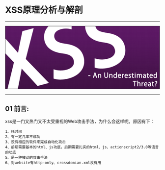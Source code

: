 # XSS原理分析与解剖
---
![](/attackUsers/xss/image/xss-1.png)

---
## 01 前言:
xss是一门又热门又不太受重视的Web攻击手法，为什么会这样呢，原因有下：


```
1、耗时间
2、有一定几率不成功
3、没有相应的软件来完成自动化攻击
4、前期需要基本的html、js功底，后期需要扎实的html、js、actionscript2/3.0等语言的功底
5、是一种被动的攻击手法
6、对website有http-only、crossdomian.xml没有用
```

